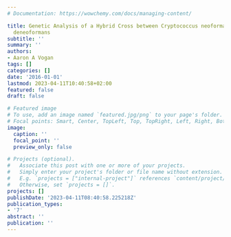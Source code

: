 ```yaml
---
# Documentation: https://wowchemy.com/docs/managing-content/

title: Genetic Analysis of a Hybrid Cross between Cryptococcus neoformans and Cryptococcus
  deneoformans
subtitle: ''
summary: ''
authors:
- Aaron A Vogan
tags: []
categories: []
date: '2016-01-01'
lastmod: 2023-04-11T10:40:58+02:00
featured: false
draft: false

# Featured image
# To use, add an image named `featured.jpg/png` to your page's folder.
# Focal points: Smart, Center, TopLeft, Top, TopRight, Left, Right, BottomLeft, Bottom, BottomRight.
image:
  caption: ''
  focal_point: ''
  preview_only: false

# Projects (optional).
#   Associate this post with one or more of your projects.
#   Simply enter your project's folder or file name without extension.
#   E.g. `projects = ["internal-project"]` references `content/project/deep-learning/index.md`.
#   Otherwise, set `projects = []`.
projects: []
publishDate: '2023-04-11T08:40:58.225218Z'
publication_types:
- '7'
abstract: ''
publication: ''
---
```

